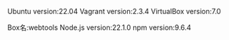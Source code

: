 Ubuntu version:22.04
Vagrant version:2.3.4
VirtualBox version:7.0

Box名:webtools
Node.js version:22.1.0
npm version:9.6.4
